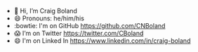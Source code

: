 - 👋 Hi, I’m Craig Boland
- 😄 Pronouns: he/him/his
- :bowtie: I'm on GitHub https://github.com/CNBoland
- 😱 I’m on Twitter https://twitter.com/CBoland
- 😄 I'm on Linked In https://www.linkedin.com/in/craig-boland

<!---
- 👀 I’m interested in ...
- 🌱 I’m currently learning ...
- 💞️ I’m looking to collaborate on ...
- 📫 How to reach me ...
CNBoland/CNBoland is a ✨ special ✨ repository because its `README.md` (this file) appears on your GitHub profile.
You can click the Preview link to take a look at your changes.
--->

